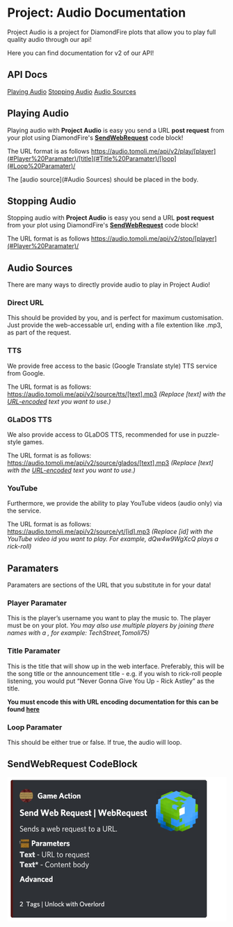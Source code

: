# Project: Audio Documentation

Project Audio is a project for DiamondFire plots that allow you to play full quality audio through our api!

Here you can find documentation for v2 of our API!

## API Docs
[Playing Audio](#Playing%20Audio)
[Stopping Audio](#Stopping%20Audio)
[Audio Sources](#Audio%20Sources)


## Playing Audio

Playing audio with **Project Audio** is easy you send a URL **post request** from your plot using DiamondFire's **[SendWebRequest](#SendWebRequest%20CodeBlock)** code block!

The URL format is as follows https://audio.tomoli.me/api/v2/play/[player](#Player%20Paramater)/[title](#Title%20Paramater)/[loop](#Loop%20Paramater)/

The [audio source](#Audio Sources) should be placed in the body.

## Stopping Audio

Stopping audio with **Project Audio** is easy you send a URL **post request** from your plot using DiamondFire's **[SendWebRequest](#SendWebRequest%20CodeBlock)** code block!

The URL format is as follows https://audio.tomoli.me/api/v2/stop/[player](#Player%20Paramater)/

## Audio Sources

There are many ways to directly provide audio to play in Project Audio!

### Direct URL
This should be provided by you, and is perfect for maximum customisation. Just provide the web-accessable url, ending with a file extention like .mp3, as part of the request.

### TTS
We provide free access to the basic (Google Translate style) TTS service from Google. 

The URL format is as follows:
https://audio.tomoli.me/api/v2/source/tts/[text].mp3 *(Replace [text] with the [URL-encoded](https://www.w3schools.com/tags/ref_urlencode.ASP) text you want to use.)*

### GLaDOS TTS
We also provide access to GLaDOS TTS, recommended for use in puzzle-style games. 

The URL format is as follows:
https://audio.tomoli.me/api/v2/source/glados/[text].mp3 *(Replace [text] with the [URL-encoded](https://www.w3schools.com/tags/ref_urlencode.ASP) text you want to use.)*

### YouTube
Furthermore, we provide the ability to play YouTube videos (audio only) via the service. 

The URL format is as follows:
https://audio.tomoli.me/api/v2/source/yt/[id].mp3 *(Replace [id] with the YouTube video id you want to play. For example, dQw4w9WgXcQ plays a rick-roll)*

## Paramaters

Paramaters are sections of the URL that you substitute in for your data!

### Player Paramater

This is the player’s username you want to play the music to. The player must be on your plot.
*You may also use multiple players by joining there names with a , for example: TechStreet,Tomoli75)*

### Title Paramater

This is the title that will show up in the web interface. Preferably, this will be the song title or the announcement title - e.g. if you wish to rick-roll people listening, you would put “Never Gonna Give You Up - Rick Astley” as the title.

**You must encode this with URL encoding documentation for this can be found [here](https://www.w3schools.com/tags/ref_urlencode.ASP)**

### Loop Paramater

This should be either true or false. If true, the audio will loop.

## SendWebRequest CodeBlock
![SendWebRequest](https://raw.githubusercontent.com/DF-Project-Audio/Documentation/main/images/SendWebRequest.png)
